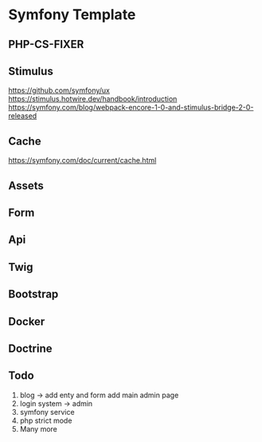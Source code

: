# Symfony Template

## PHP-CS-FIXER


## Stimulus
https://github.com/symfony/ux
https://stimulus.hotwire.dev/handbook/introduction
https://symfony.com/blog/webpack-encore-1-0-and-stimulus-bridge-2-0-released

## Cache
https://symfony.com/doc/current/cache.html

## Assets


## Form


## Api


## Twig


## Bootstrap


## Docker


## Doctrine


## Todo

1. blog -> add enty and form add main admin page
6. login system -> admin
7. symfony service
8. php strict mode
9. Many more
